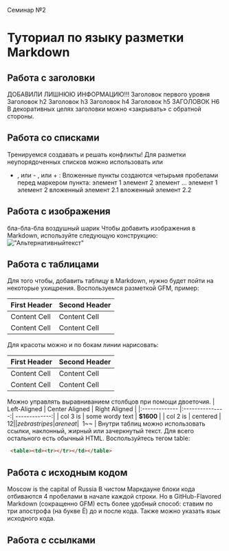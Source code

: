 Семинар №2

# Туториал по языку разметки Markdown

## Работа с заголовки

ДОБАВИЛИ ЛИШНЮЮ ИНФОРМАЦИЮ!!!
Заголовок первого уровня
Заголовок h2
Заголовок h3
Заголовок h4
Заголовок h5
ЗАГОЛОВОК H6
В декоративных целях заголовки можно «закрывать» с обратной
стороны.


## Работа со списками

Тренируемся создавать и решать конфликты!
Для разметки неупорядоченных списков можно использовать или
* , или - , или + :
Вложенные пункты создаются четырьмя пробелами перед маркером
пункта:
элемент 1
элемент 2
элемент ...
элемент 1
элемент 2
вложенный элемент 2.1
вложенный элемент 2.2

## Работа с изображения

бла-бла-бла воздушный шарик
Чтобы добавить изображения в Markdown, используйте следующую конструкцию:
!["Альтернативныйтекст"](https://cameralabs.org/media/camera/oktiabr/26/48_4ea61a0674caca148d0b75dedd3a29ef.jpg)



## Работа с таблицами

Для того чтобы, добавить таблицу в Markdown, нужно будет пойти на некоторые ухищрения. Воспользуемся разметкой GFM, пример:

First Header | Second Header
------------- | -------------
Content Cell | Content Cell
Content Cell | Content Cell
Для красоты можно и по бокам линии нарисовать:

| First Header | Second Header |
| ------------- | ------------- |
| Content Cell | Content Cell |
| Content Cell | Content Cell |
Можно управлять выравниванием столбцов при помощи
двоеточия.
| Left-Aligned | Center Aligned | Right Aligned |
|:------------- |:---------------:| -------------:|
| col 3 is | some wordy text | **$1600** |
| col 2 is | centered | $12 |
| zebra stripes | are neat | ~~$1~~ |
Внутри таблиц можно использовать ссылки, наклонный,
жирный или зачеркнутый текст.
Для всего остального есть обычный HTML. Воспользуйтесь тегом table:
```HTML
 <table><td><tr></tr></td></table>
 ```

 ## Работа с исходным кодом

 Moscow is the capital of Russia
 В чистом Маркдауне блоки кода отбиваются 4 пробелами в начале
каждой строки.
Но в GitHub-Flavored Markdown (сокращенно GFM) есть более
удобный способ: ставим по три апострофа (на букве Ё) до и после
кода. Также можно указать язык исходного кода.


## Работа с ссылками